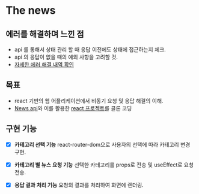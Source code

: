 # The news
## 에러를 해결하며 느낀 점
- api 를 통해서 상태 관리 할 때 응답 이전에도 상태에 접근하는지 체크.
- api 의 응답이 없을 때의 예외 사항을 고려할 것. 
- [자세한 에러 해결 내역 확인](https://mountain-axolotl-824.notion.site/news-viewer-c07875a47ed049e7b8490a91d1c553dd)
## 목표
- react 기반의 웹 어플리케이션에서 비동기 요청 및 응답 해결의 이해.
- [News api](https://newsapi.org/)와 이를 활용한 [react 프로젝트](https://github.com/gilbutITbook/080203/tree/master/14/news-viewer)를 클론 코딩

## 구현 기능
- [x] **카테고리 선택 기능**
	react-router-dom으로 사용자의 선택에 따라 카테고리 변경 구현.
- [x] **카테고리 별 뉴스 요청 기능**
	선택한 카테고리를 props로 전송 및 useEffect로 요청 전송.
- [x] **응답 결과 처리 기능**
	요청의 결과를 처리하여 화면에 렌더링.
    
